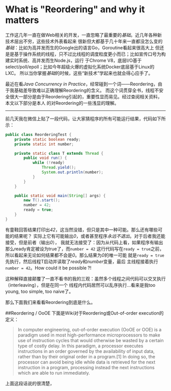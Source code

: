 What is "Reordering" and why it matters
===================
工作这几年一直在做Web相关的开发，一直忽略了最重要的*基础*。近几年各种新技术层出不穷，这些技术外表看起来
很新但大都基于几十年来一直都没怎么变的*基础*：比如为高并发而生的Google出的语言Go，Goroutine看起来很高大上
但还是是基于操作系统的线程，只不过比线程的调度粒度更小而已；比如宣传口号为构建实时系统、高并发而生Node.js，运行
于Chrome V8，底层I/O基于select/poll/epoll；比如今年超级火爆的虚拟化系统Docker底层基于Linux的LXC。
所以当你掌握*基础*的时候，这些“新技术”学起来也就会得心应手了。

最近在看*Java Concurrency in Practice*，经常碰到一个词——Reordering，由于我基础差导致难以正确理解Reordering的含义。
而这个词贯穿全书，线程不安全很大一部分是由于Reordering引起的，重要性显而易见。经过查阅相关资料，本文以下部分是本人
的对Reordering的一些浅显的理解。
***

前几天我在微信上贴了一段代码，让大家猜程序的所有可能运行结果，代码如下所示：
```Java
public class ReorderingTest {
    private static boolean ready;
    private static int number;

    private static class T extends Thread {
        public void run() {
            while (!ready)
                Thread.yield();
                System.out.println(number);
            }
        }
    }

    public static void main(String[] args) {
        new T().start();
        number = 42;
        ready = true;
    }
}
```
有童鞋回答结果打印出*42*，这当然没错，但只是其中一种可能。那么还有哪些可能的结果呢？
实际上它有可能输出*0*，或者甚至程序*永远不退出*。对于后者我还能接受，但是前者（输出*0*），
我就无法接受了：因为从代码上看，如果程序有输出那么ready肯定被设为true了，而```number = 42```
这行代码写在```ready = true```之前，所以看起来无论如何结果都不会是*0*。那么结果为*0*的唯一可能
就是```ready = true```先执行，然后线程T启动并读取了*ready*和*number*变量，最后
主线程接着执行```number = 42```。How could it be possible ?!

这种解释直接颠覆了一直不看书的我的三观：虽然多个线程之间代码可以交叉执行（interleaving），但是在同一个
线程内代码居然可以乱序执行...看来是我too young, too simple, too naive了。

那么下面我们来看看Reordering到底是什么。

##Reordering / OoOE
下面是Wiki对于Reordering或Out-of-order execution的定义：
>In computer engineering, out-of-order execution (OoOE or OOE) is a paradigm used in most high-performance microprocessors
>to make use of instruction cycles that would otherwise be wasted by a certain type of costly delay.
>In this paradigm, a processor executes instructions in an order governed by the availability of input data,
>rather than by their original order in a program.[1] In doing so, the processor can avoid being idle while
>data is retrieved for the next instruction in a program, processing instead the next instructions which are able to run immediately.

上面这段话说的很清楚，
